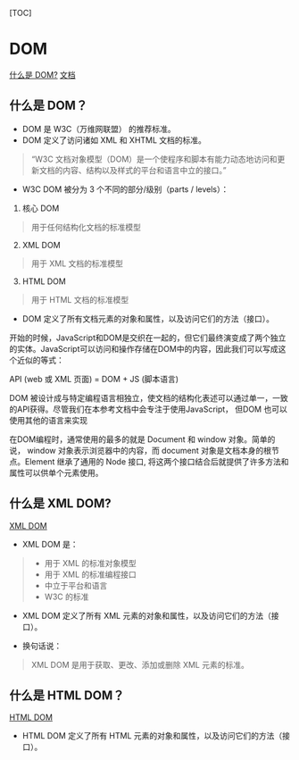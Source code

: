 
[TOC]

# DOM

[什么是 DOM?](https://developer.mozilla.org/zh-CN/docs/Web/API/Document_Object_Model/Introduction)
[文档](DOM：文档https://dom.spec.whatwg.org)

## 什么是 DOM？

* DOM 是 W3C（万维网联盟） 的推荐标准。
* DOM 定义了访问诸如 XML 和 XHTML 文档的标准。
> “W3C 文档对象模型（DOM）是一个使程序和脚本有能力动态地访问和更新文档的内容、结构以及样式的平台和语言中立的接口。”
* W3C DOM 被分为 3 个不同的部分/级别（parts / levels）：

1. 核心 DOM
> 用于任何结构化文档的标准模型

2. XML DOM
> 用于 XML 文档的标准模型

3. HTML DOM
> 用于 HTML 文档的标准模型

* DOM 定义了所有文档元素的对象和属性，以及访问它们的方法（接口）。

开始的时候，JavaScript和DOM是交织在一起的，但它们最终演变成了两个独立的实体。JavaScript可以访问和操作存储在DOM中的内容，因此我们可以写成这个近似的等式：

API (web 或 XML 页面) = DOM + JS (脚本语言)

DOM 被设计成与特定编程语言相独立，使文档的结构化表述可以通过单一，一致的API获得。尽管我们在本参考文档中会专注于使用JavaScript， 但DOM 也可以使用其他的语言来实现

在DOM编程时，通常使用的最多的就是 Document 和 window 对象。简单的说， window 对象表示浏览器中的内容，而 document 对象是文档本身的根节点。Element 继承了通用的 Node 接口,  将这两个接口结合后就提供了许多方法和属性可以供单个元素使用。

## 什么是 XML DOM?

[XML DOM](https://www.w3school.com.cn/xmldom/dom_intro.asp)

* XML DOM 是：

> * 用于 XML 的标准对象模型
> * 用于 XML 的标准编程接口
> * 中立于平台和语言
> * W3C 的标准

* XML DOM 定义了所有 XML 元素的对象和属性，以及访问它们的方法（接口）。

* 换句话说：
> XML DOM 是用于获取、更改、添加或删除 XML 元素的标准。

## 什么是 HTML DOM？

[HTML DOM](https://www.w3school.com.cn/htmldom/index.asp)

* HTML DOM 定义了所有 HTML 元素的对象和属性，以及访问它们的方法（接口）。